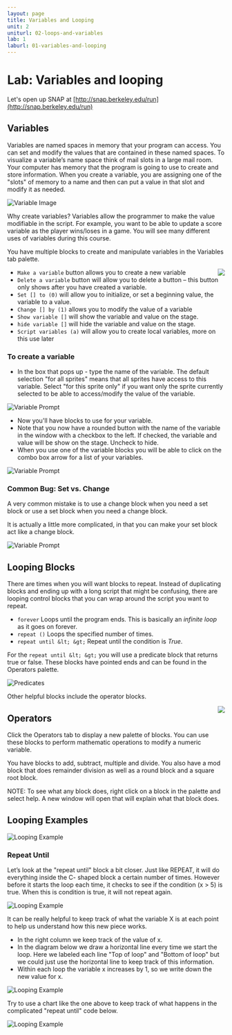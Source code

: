 ```yaml
---
layout: page
title: Variables and Looping
unit: 2
uniturl: 02-loops-and-variables
lab: 1
laburl: 01-variables-and-looping
---
```



Lab: Variables and looping
==========================
Let's open up SNAP at [http://snap.berkeley.edu/run](http://snap.berkeley.edu/run)


Variables
---------
Variables are named spaces in memory that your program can access. You can set
and modify the values that are contained in these named spaces. To visualize a
variable’s name space think of mail slots in a large mail room. Your computer has
memory that the program is going to use to create and store information. When you
create a variable, you are assigning one of the "slots" of memory to a name and
then can put a value in that slot and modify it as needed.

![Variable Image](lab-variables-1.png)

Why create variables? Variables allow the programmer to make the value modifiable
in the script. For example, you want to be able to update a score variable as the
player wins/loses in a game. You will see many different uses of variables during
this course.

You have multiple blocks to create and manipulate variables in the Variables tab palette.

<img src="lab-variables-2.png" align="right" />

 * ```Make a variable``` button allows you to create a new variable
 * ```Delete a variable``` button will allow you to delete a button – this
   button only shows after you have created a variable.
 * ```Set [] to (0)``` will allow you to initialize, or set a beginning value,
   the variable to a value.
 * ```Change [] by (1)``` allows you to modify the value of a variable
 * ```Show variable []``` will show the variable and value on the stage.
 * ```hide variable []``` will hide the variable and value on the stage.
 * ```Script variables (a)``` will allow you to create local variables, more on
   this use later

### To create a variable

 * In the box that pops up - type the name of the variable. The default selection
   "for all sprites" means that all sprites have access to this variable. Select
   "for this sprite only" if you want only the sprite currently selected to be
   able to access/modify the value of the variable.

![Variable Prompt](lab-variables-3.png)

 * Now you'll have blocks to use for your variable.
 * Note that you now have a rounded button with the name of the variable in the
   window with a checkbox to the left. If checked, the variable and value will
   be show on the stage. Uncheck to hide.
 * When you use one of the variable blocks you will be able to click on the combo
   box arrow for a list of your variables.

![Variable Prompt](lab-variables-4.png)

### Common Bug: Set vs. Change

A very common mistake is to use a change block when you need a set block or use
a set block when you need a change block.

It is actually a little more complicated, in that you can make your set block act
like a change block.

![Variable Prompt](lab-variables-5.png)



Looping Blocks
--------------
There are times when you will want blocks to repeat. Instead of duplicating blocks
and ending up with a long script that might be confusing, there are looping control
blocks that you can wrap around the script you want to repeat.

 * ```forever``` Loops until the program ends. This is basically an *infinite loop*
   as it goes on forever.
 * ```repeat ()``` Loops the specified number of times.
 * ```repeat until &lt; &gt;``` Repeat until the condition is *True*.
 
For the ```repeat until &lt; &gt;``` you will use a predicate block that returns
true or false. These blocks have pointed ends and can be found in the Operators
palette.

![Predicates](lab-reporters-1.png)

Other helpful blocks include the operator blocks.


<img src="lab-reporters-2.png" align="right" />

Operators
---------
Click the Operators tab to display a new palette of blocks. You can use
these blocks to perform mathematic operations to modify a numeric variable.

You have blocks to add, subtract, multiple and divide. You also have a
mod block that does remainder division as well as a round block and a
square root block.

NOTE: To see what any block does, right click on a block in the palette
and select help. A new window will open that will explain what that block does.


Looping Examples
----------------
![Looping Example](lab-loop-1.png)

### Repeat Until
Let’s look at the "repeat until" block a bit closer. Just like REPEAT, it will do everything inside the C-
shaped block a certain number of times. However before it starts the loop each time, it checks to see if
the condition (x > 5) is true. When this is condition is true, it will not repeat again.

![Looping Example](lab-loop-2.png)

It can be really helpful to keep track of what the variable X is at each point to help us understand how
this new piece works.

 * In the right column we keep track of the value of x.
 * In the diagram below we draw a horizontal line every time we start the loop.
   Here we labeled each line "Top of loop" and "Bottom of loop" but we could just
   use the horizontal line to keep track of this information.
 * Within each loop the variable x increases by 1, so we write down the new value for x.

![Looping Example](lab-loop-3.png)

Try to use a chart like the one above to keep track of what happens in the complicated "repeat until"
code below.

![Looping Example](lab-loop-4.png)





